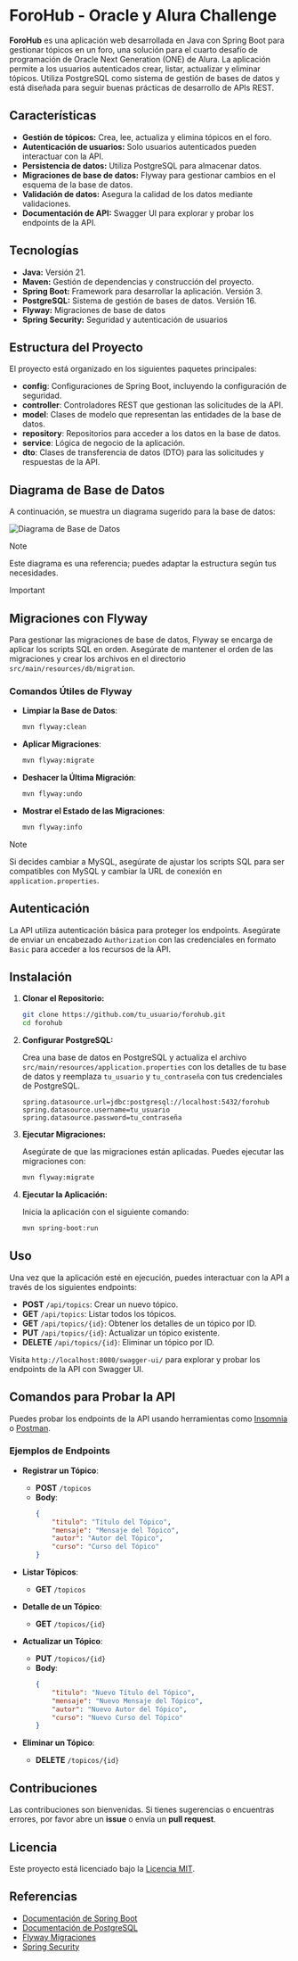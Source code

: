 # ForoHub - Oracle y Alura Challenge

**ForoHub** es una aplicación web desarrollada en Java con Spring Boot para gestionar tópicos en un foro, una solución para el cuarto desafío de programación de Oracle Next Generation (ONE) de Alura. La aplicación permite a los usuarios autenticados crear, listar, actualizar y eliminar tópicos. Utiliza PostgreSQL como sistema de gestión de bases de datos y está diseñada para seguir buenas prácticas de desarrollo de APIs REST.

## Características

- **Gestión de tópicos:** Crea, lee, actualiza y elimina tópicos en el foro.
- **Autenticación de usuarios:** Solo usuarios autenticados pueden interactuar con la API.
- **Persistencia de datos:** Utiliza PostgreSQL para almacenar datos.
- **Migraciones de base de datos:** Flyway para gestionar cambios en el esquema de la base de datos.
- **Validación de datos:** Asegura la calidad de los datos mediante validaciones.
- **Documentación de API:** Swagger UI para explorar y probar los endpoints de la API.

## Tecnologías

- **Java:** Versión 21.
- **Maven:** Gestión de dependencias y construcción del proyecto.
- **Spring Boot:** Framework para desarrollar la aplicación. Versión 3.
- **PostgreSQL:** Sistema de gestión de bases de datos. Versión 16.
- **Flyway:** Migraciones de base de datos
- **Spring Security:** Seguridad y autenticación de usuarios

## Estructura del Proyecto

El proyecto está organizado en los siguientes paquetes principales:

- **config**: Configuraciones de Spring Boot, incluyendo la configuración de seguridad.
- **controller**: Controladores REST que gestionan las solicitudes de la API.
- **model**: Clases de modelo que representan las entidades de la base de datos.
- **repository**: Repositorios para acceder a los datos en la base de datos.
- **service**: Lógica de negocio de la aplicación.
- **dto**: Clases de transferencia de datos (DTO) para las solicitudes y respuestas de la API.

## Diagrama de Base de Datos

A continuación, se muestra un diagrama sugerido para la base de datos:

![Diagrama de Base de Datos](https://via.placeholder.com/500x300.png?text=Diagrama+de+Base+de+Datos) 

>[!NOTE]
> Este diagrama es una referencia; puedes adaptar la estructura según tus necesidades.

>[!IMPORTANT]
> ## Migraciones con Flyway

Para gestionar las migraciones de base de datos, Flyway se encarga de aplicar los scripts SQL en orden. Asegúrate de mantener el orden de las migraciones y crear los archivos en el directorio `src/main/resources/db/migration`.

### Comandos Útiles de Flyway

- **Limpiar la Base de Datos**:
    ```bash
    mvn flyway:clean
    ```

- **Aplicar Migraciones**:
    ```bash
    mvn flyway:migrate
    ```

- **Deshacer la Última Migración**:
    ```bash
    mvn flyway:undo
    ```

- **Mostrar el Estado de las Migraciones**:
    ```bash
    mvn flyway:info
    ```

>[!NOTE]
> Si decides cambiar a MySQL, asegúrate de ajustar los scripts SQL para ser compatibles con MySQL y cambiar la URL de conexión en `application.properties`.

## Autenticación

La API utiliza autenticación básica para proteger los endpoints. Asegúrate de enviar un encabezado `Authorization` con las credenciales en formato `Basic` para acceder a los recursos de la API.

## Instalación

1. **Clonar el Repositorio:**

   ```bash
   git clone https://github.com/tu_usuario/forohub.git
   cd forohub
   ```

2. **Configurar PostgreSQL:**

   Crea una base de datos en PostgreSQL y actualiza el archivo `src/main/resources/application.properties` con los detalles de tu base de datos y reemplaza `tu_usuario` y `tu_contraseña` con tus credenciales de PostgreSQL.

   ```properties
   spring.datasource.url=jdbc:postgresql://localhost:5432/forohub
   spring.datasource.username=tu_usuario
   spring.datasource.password=tu_contraseña
   ```

3. **Ejecutar Migraciones:**

   Asegúrate de que las migraciones están aplicadas. Puedes ejecutar las migraciones con:

   ```bash
   mvn flyway:migrate
   ```

4. **Ejecutar la Aplicación:**

   Inicia la aplicación con el siguiente comando:

   ```bash
   mvn spring-boot:run
   ```

## Uso

Una vez que la aplicación esté en ejecución, puedes interactuar con la API a través de los siguientes endpoints:

- **POST** `/api/topics`: Crear un nuevo tópico.
- **GET** `/api/topics`: Listar todos los tópicos.
- **GET** `/api/topics/{id}`: Obtener los detalles de un tópico por ID.
- **PUT** `/api/topics/{id}`: Actualizar un tópico existente.
- **DELETE** `/api/topics/{id}`: Eliminar un tópico por ID.

Visita `http://localhost:8080/swagger-ui/` para explorar y probar los endpoints de la API con Swagger UI.

## Comandos para Probar la API

Puedes probar los endpoints de la API usando herramientas como [Insomnia](https://insomnia.com/) o [Postman](https://www.postman.com/).

### Ejemplos de Endpoints

- **Registrar un Tópico**:
    - **POST** `/topicos`
    - **Body**:
        ```json
        {
            "titulo": "Título del Tópico",
            "mensaje": "Mensaje del Tópico",
            "autor": "Autor del Tópico",
            "curso": "Curso del Tópico"
        }
        ```

- **Listar Tópicos**:
    - **GET** `/topicos`

- **Detalle de un Tópico**:
    - **GET** `/topicos/{id}`

- **Actualizar un Tópico**:
    - **PUT** `/topicos/{id}`
    - **Body**:
        ```json
        {
            "titulo": "Nuevo Título del Tópico",
            "mensaje": "Nuevo Mensaje del Tópico",
            "autor": "Nuevo Autor del Tópico",
            "curso": "Nuevo Curso del Tópico"
        }
        ```

- **Eliminar un Tópico**:
    - **DELETE** `/topicos/{id}`

## Contribuciones

Las contribuciones son bienvenidas. Si tienes sugerencias o encuentras errores, por favor abre un **issue** o envía un **pull request**.

## Licencia

Este proyecto está licenciado bajo la [Licencia MIT](LICENSE).

## Referencias

- [Documentación de Spring Boot](https://spring.io/projects/spring-boot)
- [Documentación de PostgreSQL](https://www.postgresql.org/docs/)
- [Flyway Migraciones](https://flywaydb.org/documentation/)
- [Spring Security](https://spring.io/projects/spring-security)